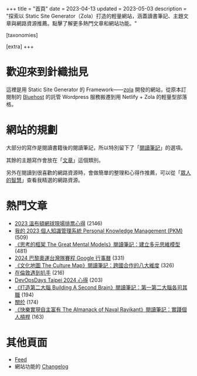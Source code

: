+++
title = "首頁"
date = 2023-04-13
updated = 2023-05-03
description = "探索以 Static Site Generator（Zola）打造的輕量網站，涵蓋讀書筆記、主題文章與網路資源推薦。點擊了解更多熱門文章和網站功能。"

[taxonomies]

[extra]
+++

# 歡迎來到針織拙見

這裡是用 Static Site Generator 的 Framework——[zola](https://www.getzola.org/documentation/getting-started/overview/) 開發的網站，從原本訂閱制的 [Bluehost](https://www.bluehost.com/) 的託管 Wordpress 服務搬遷到用 Netlify + Zola 的輕量型部落格。

# 網站的規劃

大部分的寫作是閱讀書籍後的閱讀筆記，所以特別留下了「[閱讀筆記](reading-notes/)」的選項。

其餘的主題寫作會放在「[文章](blog/)」這個類別。

另外在閱讀到很喜歡的網路資源時，會做簡單的整理和心得作推薦，可以從「[眾人的智慧](wistom/)」查看我精選的網路資源。

# 熱門文章
* [2023 溫布頓網球現場排票心得](/blog/2023-wimbledon-tennis/) <span class="view-count">(2146)</span>
* [我的 2023 個人知識管理系統 Personal Knowledge Management (PKM)](/blog/2023-personal-knowledge-management/) <span class="view-count">(509)</span>
* [《思考的框架 The Great Mental Models》閱讀筆記：建立多元思維模型](/reading-notes/the-great-mental-models/) <span class="view-count">(481)</span>
* [2024 巴黎奧運台灣隊賽程 Google 行事曆](/blog/2024-olympics-taiwan-calendar/) <span class="view-count">(331)</span>
* [《文化地圖 The Culture Map》閱讀筆記：跨國合作的八大維度](/reading-notes/the-culture-map/) <span class="view-count">(326)</span>
* [在倫敦遇到扒手](/blog/london-pickpocketing/) <span class="view-count">(216)</span>
* [DevOpsDays Taipei 2024 心得](/blog/2024-devopsdays-taipei/) <span class="view-count">(203)</span>
* [《打造第二大腦 Building A Second Brain》閱讀筆記：第一第二大腦各司其職](/reading-notes/building-a-second-brain/) <span class="view-count">(194)</span>
* [關於](/about/) <span class="view-count">(174)</span>
* [《快樂實現自主富有 The Almanack of Naval Ravikant》閱讀筆記：實踐個人槓桿](/reading-notes/the-almanack-of-naval-ravikant/) <span class="view-count">(163)</span>


# 其他頁面
* [Feed](/atom.xml)
* 網站功能的 [Changelog](@/changelog/index.md)
